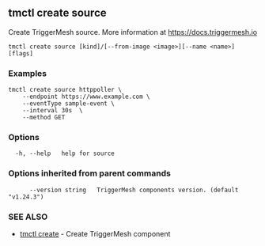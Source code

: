 ## tmctl create source

Create TriggerMesh source. More information at https://docs.triggermesh.io

```
tmctl create source [kind]/[--from-image <image>][--name <name>] [flags]
```

### Examples

```
tmctl create source httppoller \
	--endpoint https://www.example.com \
	--eventType sample-event \
	--interval 30s  \
	--method GET
```

### Options

```
  -h, --help   help for source
```

### Options inherited from parent commands

```
      --version string   TriggerMesh components version. (default "v1.24.3")
```

### SEE ALSO

* [tmctl create](tmctl_create.md)	 - Create TriggerMesh component

